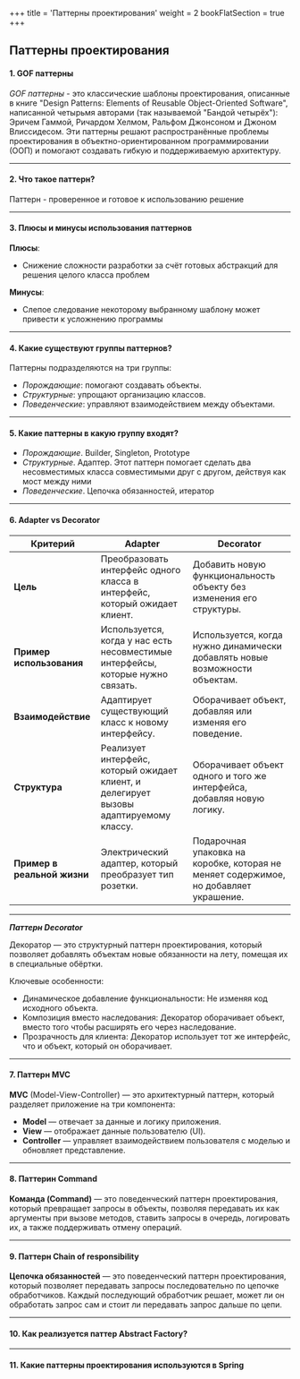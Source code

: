 +++
title = 'Паттерны проектирования'
weight = 2
bookFlatSection = true
+++

## Паттерны проектирования

#### 1. GOF паттерны
*GOF паттерны* - это классические шаблоны проектирования, описанные в книге "Design Patterns: Elements of Reusable Object-Oriented Software", написанной четырьмя авторами (так называемой "Бандой четырёх"): Эричем Гаммой, Ричардом Хелмом, Ральфом Джонсоном и Джоном Влиссидесом. Эти паттерны решают распространённые проблемы проектирования в объектно-ориентированном программировании (ООП) и помогают создавать гибкую и поддерживаемую архитектуру.

---
#### 2. Что такое паттерн?
Паттерн - проверенное и готовое к использованию решение

---
#### 3. Плюсы и минусы использования паттернов
**Плюсы**:
- Снижение сложности разработки за счёт готовых абстракций для решения целого класса проблем

**Минусы**:
- Слепое следование некоторому выбранному шаблону может привести к усложнению программы

---
#### 4. Какие существуют группы паттернов?
Паттерны подразделяются на три группы:
- *Порождающие*: помогают создавать объекты.
- *Структурные*: упрощают организацию классов.
- *Поведенческие*: управляют взаимодействием между объектами.

---
#### 5. Какие паттерны в какую группу входят?
- *Порождающие*. Builder, Singleton, Prototype
- *Структурные*. Адаптер. Этот паттерн помогает сделать два несовместимых класса совместимыми друг с другом, действуя как мост между ними
- *Поведенческие*. Цепочка обязанностей, итератор

---
#### 6. Adapter vs Decorator

|**Критерий**|**Adapter**|**Decorator**|
|---|---|---|
|**Цель**|Преобразовать интерфейс одного класса в интерфейс, который ожидает клиент.|Добавить новую функциональность объекту без изменения его структуры.|
|**Пример использования**|Используется, когда у нас есть несовместимые интерфейсы, которые нужно связать.|Используется, когда нужно динамически добавлять новые возможности объектам.|
|**Взаимодействие**|Адаптирует существующий класс к новому интерфейсу.|Оборачивает объект, добавляя или изменяя его поведение.|
|**Структура**|Реализует интерфейс, который ожидает клиент, и делегирует вызовы адаптируемому классу.|Оборачивает объект одного и того же интерфейса, добавляя новую логику.|
|**Пример в реальной жизни**|Электрический адаптер, который преобразует тип розетки.|Подарочная упаковка на коробке, которая не меняет содержимое, но добавляет украшение.|

---
***Паттерн Decorator***

Декоратор — это структурный паттерн проектирования, который позволяет добавлять объектам новые обязанности на лету, помещая их в специальные обёртки.

Ключевые особенности:

- Динамическое добавление функциональности: Не изменяя код исходного объекта.
- Композиция вместо наследования: Декоратор оборачивает объект, вместо того чтобы расширять его через наследование.
- Прозрачность для клиента: Декоратор использует тот же интерфейс, что и объект, который он оборачивает.

---
#### 7. Паттерн MVC
**MVC** (Model-View-Controller) — это архитектурный паттерн, который разделяет приложение на три компонента:
- **Model** — отвечает за данные и логику приложения.
- **View** — отображает данные пользователю (UI).
- **Controller** — управляет взаимодействием пользователя с моделью и обновляет представление.

---
#### 8. Паттерин Command
**Команда (Command)** — это поведенческий паттерн проектирования, который превращает запросы в объекты, позволяя передавать их как аргументы при вызове методов, ставить запросы в очередь, логировать их, а также поддерживать отмену операций.

---
#### 9. Паттерн Chain of responsibility
**Цепочка обязанностей** — это поведенческий паттерн проектирования, который позволяет передавать запросы последовательно по цепочке обработчиков. Каждый последующий обработчик решает, может ли он обработать запрос сам и стоит ли передавать запрос дальше по цепи.

---
#### 10. Как реализуется паттер Abstract Factory?

---
#### 11. Какие паттерны проектирования используются в Spring